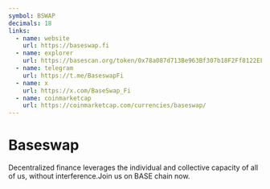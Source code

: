 ```yaml
---
symbol: BSWAP
decimals: 18
links:
  - name: website
    url: https://baseswap.fi
  - name: explorer
    url: https://basescan.org/token/0x78a087d713Be963Bf307b18F2Ff8122EF9A63ae9
  - name: telegram
    url: https://t.me/BaseswapFi
  - name: x
    url: https://x.com/BaseSwap_Fi
  - name: coinmarketcap
    url: https://coinmarketcap.com/currencies/baseswap/
---
```


# Baseswap

Decentralized finance leverages the individual and collective capacity of all of us, without interference.Join us on BASE chain now.
